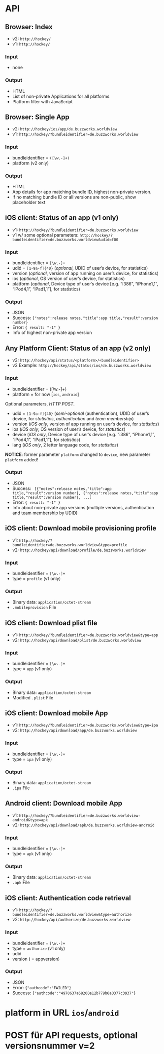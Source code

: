 # API

## Browser: Index

* v2: `http://hockey/`
* v1: `http://hockey/`

### Input

* none

### Output

* HTML
* List of non-private Applications for all platforms
* Platform filter with JavaScript


## Browser: Single App

* v2: `http://hockey/ios/app/de.buzzworks.worldview`
* v1: `http://hockey/?bundleidentifier=de.buzzworks.worldview`

### Input

* bundleidentifier = `([\w.-]+)`
* platform (v2 only)

### Output

* HTML
* App details for app matching bundle ID, highest non-private version.
* If no matching bundle ID or all versions are non-public, show placeholder text


## iOS client: Status of an app (v1 only)

* v1: `http://hockey/?bundleidentifier=de.buzzworks.worldview`
* v1 w/ some optional parameters: `http://hockey/?bundleidentifier=de.buzzworks.worldview&udid=f00`

### Input

* bundleidentifier = `[\w.-]+`
* udid = `[1-9a-f]{40}` (*optional*, UDID of user’s device, for statistics)
* version               (*optional*, version of app running on user’s device, for statistics)
* ios                   (*optional*, OS version of user’s device, for statistics)
* platform              (*optional*, Device type of user’s device [e.g. “i386”, “iPhone1,1”, “iPod4,1”, “iPad1,1”], for statistics)

### Output

* JSON
* Success: `{"notes":release notes,"title":app title,"result":version number}`
* Error: `{ result: "-1" }`
* Info of highest non-private app version


## Any Platform Client: Status of an app (v2 only)

* v2:         `http://hockey/api/status/<platform>/<bundleidentifier>`
* v2 Example: `http://hockey/api/status/ios/de.buzzworks.worldview`

### Input

* bundleidentifier = ([\w.-]+)
* platform = for now [`ios`, `android`]

Optional parameters, *HTTP POST*.

* udid = `[1-9a-f]{40}` (*semi-optional* (authentication), UDID of user’s device, for *statistics*, *authentication* and *team membership*)
* version               (*iOS only*, version of app running on user’s device, for *statistics*)
* ios                   (*iOS only*, OS version of user’s device, for *statistics*)
* device                (*iOS only*, Device type of user’s device [e.g. “i386”, “iPhone1,1”, “iPod4,1”, “iPad1,1”], for *statistics*)
* lang                  (*iOS only*, 2 letter language code, for *statistics*)

**NOTICE**: former parameter `platform` changed to `device`, new parameter `platform` added!

### Output

* JSON
* Success: ` [{"notes":release notes,"title":app title,"result":version number}, {"notes":release notes,"title":app title,"result":version number}, ...]`
* Error: `{ result: "-1" }`
* Info about non-private app versions (multiple versions, authentication and team membership by UDID)

## iOS client: Download mobile provisioning profile

* v1: `http://hockey/?bundleidentifier=de.buzzworks.worldview&type=profile`
* v2: `http://hockey/api/download/profile/de.buzzworks.worldview`

### Input

* bundleidentifier = `[\w.-]+`
* type = `profile` (v1 only)

### Output

* Binary data: `application/octet-stream`
* `.mobileprovision` File


## iOS client: Download plist file

* v1: `http://hockey/?bundleidentifier=de.buzzworks.worldview&type=app`
* v2: `http://hockey/api/download/plist/de.buzzworks.worldview`

### Input

* bundleidentifier = `[\w.-]+`
* type = `app` (v1 only)

### Output

* Binary data: `application/octet-stream`
* Modified `.plist` File


## iOS client: Download mobile App

* v1: `http://hockey/?bundleidentifier=de.buzzworks.worldview&type=ipa`
* v2: `http://hockey/api/download/app/de.buzzworks.worldview`

### Input

* bundleidentifier = `[\w.-]+`
* type = `ipa` (v1 only)

### Output

* Binary data: `application/octet-stream`
* `.ipa` File


## Android client: Download mobile App

* v1: `http://hockey/?bundleidentifier=de.buzzworks.worldview-android&type=apk`
* v2: `http://hockey/api/download/apk/de.buzzworks.worldview-android`

### Input

* bundleidentifier = `[\w.-]+`
* type = `apk` (v1 only)

### Output

* Binary data: `application/octet-stream`
* `.apk` File


## iOS client: Authentication code retrieval

* v1: `http://hockey/?bundleidentifier=de.buzzworks.worldview&type=authorize`
* v2: `http://hockey/api/authorize/de.buzzworks.worldview`

### Input

* bundleidentifier = `[\w.-]+`
* type = `authorize` (v1 only)
* udid
* version ( = appversion)

### Output

* JSON
* Error: `{"authcode":"FAILED"}`
* Success: `{"authcode":"4970637a68200e12b779b6a0377c3937"}`





# platform in URL `ios`/`android`
# POST für API requests, optional versionsnummer v=2
